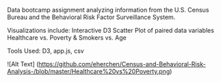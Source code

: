 Data bootcamp assignment analyzing information from the U.S. Census Bureau and the Behavioral Risk Factor Surveillance System.

Visualizations include: Interactive D3 Scatter Plot of paired data variables Healthcare vs. Poverty & Smokers vs. Age

Tools Used: D3, app.js, csv

![Alt Text] (https://github.com/eherchen/Census-and-Behavioral-Risk-Analysis-/blob/master/Healthcare%20vs%20Poverty.png)

